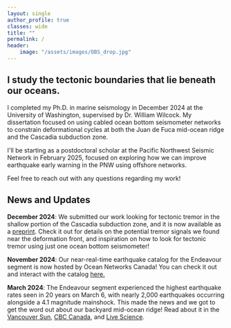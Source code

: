 ```yaml
---
layout: single
author_profile: true
classes: wide
title: ""
permalink: /
header:
    image: "/assets/images/OBS_drop.jpg"
---
```


## I study the tectonic boundaries that lie beneath our oceans. 

I completed my Ph.D. in marine seismology in December 2024 at the University of Washington, supervised by Dr. William Wilcock. My dissertation focused on using cabled ocean bottom seismometer networks to constrain deformational cycles at both the Juan de Fuca mid-ocean ridge and the Cascadia subduction zone.

I'll be starting as a postdoctoral scholar at the Pacific Northwest Seismic Network in February 2025, focused on exploring how we can improve earthquake early warning in the PNW using offshore networks.

Feel free to reach out with any questions regarding my work!

## News and Updates

__December 2024__: We submitted our work looking for tectonic tremor in the shallow portion of the Cascadia subduction zone, and it is now available as a [preprint](https://www.authorea.com/users/527818/articles/1253562-potential-shallow-tectonic-tremor-signals-near-the-deformation-front-in-central-cascadia). Check it out for details on the potential tremor signals we found near the deformation front, and inspiration on how to look for tectonic tremor using just one ocean bottom seismometer!

__November 2024__: Our near-real-time earthquake catalog for the Endeavour segment is now hosted by Ocean Networks Canada! You can check it out and interact with the catalog [here.](https://data.oceannetworks.ca/EndeavourEarthquakeCatalog)

__March 2024__: The Endeavour segment experienced the highest earthquake rates seen in 20 years on March 6, with nearly 2,000 earthquakes occurring alongside a 4.1 magnitude mainshock. This made the news and we got to get the word out about our backyard mid-ocean ridge! Read about it in the [Vancouver Sun](https://vancouversun.com/news/local-news/flurry-of-mini-earthquakes-off-vancouver-island-hints-at-undersea-expansion/wcm/a9e40553-740c-41f7-a274-e0674563ab5d/amp/), [CBC Canada](https://www.cbc.ca/news/canada/british-columbia/earthquakes-deepsea-eruption-magma-vancouver-island-bc-1.7140915), and [Live Science](https://www.livescience.com/planet-earth/earthquakes/2000-earthquakes-in-1-day-off-canada-coast-suggest-the-ocean-floor-is-ripping-apart-scientists-say). 


